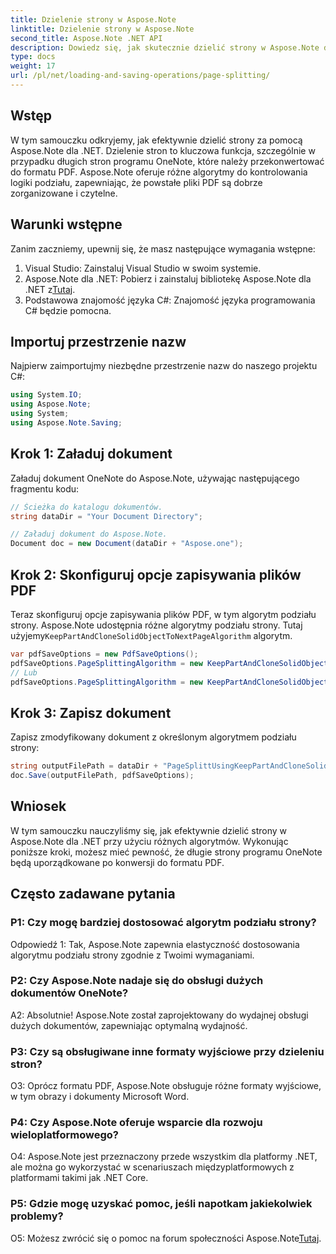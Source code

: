```yaml
---
title: Dzielenie strony w Aspose.Note
linktitle: Dzielenie strony w Aspose.Note
second_title: Aspose.Note .NET API
description: Dowiedz się, jak skutecznie dzielić strony w Aspose.Note dla .NET przy użyciu różnych algorytmów. Zapewnij schludną organizację dokumentów OneNote w formacie PDF.
type: docs
weight: 17
url: /pl/net/loading-and-saving-operations/page-splitting/
---
```

## Wstęp

W tym samouczku odkryjemy, jak efektywnie dzielić strony za pomocą Aspose.Note dla .NET. Dzielenie stron to kluczowa funkcja, szczególnie w przypadku długich stron programu OneNote, które należy przekonwertować do formatu PDF. Aspose.Note oferuje różne algorytmy do kontrolowania logiki podziału, zapewniając, że powstałe pliki PDF są dobrze zorganizowane i czytelne.

## Warunki wstępne

Zanim zaczniemy, upewnij się, że masz następujące wymagania wstępne:

1. Visual Studio: Zainstaluj Visual Studio w swoim systemie.
2.  Aspose.Note dla .NET: Pobierz i zainstaluj bibliotekę Aspose.Note dla .NET z[Tutaj](https://releases.aspose.com/note/net/).
3. Podstawowa znajomość języka C#: Znajomość języka programowania C# będzie pomocna.

## Importuj przestrzenie nazw

Najpierw zaimportujmy niezbędne przestrzenie nazw do naszego projektu C#:

```csharp
using System.IO;
using Aspose.Note;
using System;
using Aspose.Note.Saving;
```

## Krok 1: Załaduj dokument

Załaduj dokument OneNote do Aspose.Note, używając następującego fragmentu kodu:

```csharp
// Ścieżka do katalogu dokumentów.
string dataDir = "Your Document Directory";

// Załaduj dokument do Aspose.Note.
Document doc = new Document(dataDir + "Aspose.one");
```

## Krok 2: Skonfiguruj opcje zapisywania plików PDF

 Teraz skonfiguruj opcje zapisywania plików PDF, w tym algorytm podziału strony. Aspose.Note udostępnia różne algorytmy podziału strony. Tutaj użyjemy`KeepPartAndCloneSolidObjectToNextPageAlgorithm` algorytm.

```csharp
var pdfSaveOptions = new PdfSaveOptions();
pdfSaveOptions.PageSplittingAlgorithm = new KeepPartAndCloneSolidObjectToNextPageAlgorithm(100);
// Lub
pdfSaveOptions.PageSplittingAlgorithm = new KeepPartAndCloneSolidObjectToNextPageAlgorithm(400);
```

## Krok 3: Zapisz dokument

Zapisz zmodyfikowany dokument z określonym algorytmem podziału strony:

```csharp
string outputFilePath = dataDir + "PageSplittUsingKeepPartAndCloneSolidObjectToNextPageAlgorithm_out.pdf";
doc.Save(outputFilePath, pdfSaveOptions);
```

## Wniosek

W tym samouczku nauczyliśmy się, jak efektywnie dzielić strony w Aspose.Note dla .NET przy użyciu różnych algorytmów. Wykonując poniższe kroki, możesz mieć pewność, że długie strony programu OneNote będą uporządkowane po konwersji do formatu PDF.

## Często zadawane pytania

### P1: Czy mogę bardziej dostosować algorytm podziału strony?

Odpowiedź 1: Tak, Aspose.Note zapewnia elastyczność dostosowania algorytmu podziału strony zgodnie z Twoimi wymaganiami.

### P2: Czy Aspose.Note nadaje się do obsługi dużych dokumentów OneNote?

A2: Absolutnie! Aspose.Note został zaprojektowany do wydajnej obsługi dużych dokumentów, zapewniając optymalną wydajność.

### P3: Czy są obsługiwane inne formaty wyjściowe przy dzieleniu stron?

O3: Oprócz formatu PDF, Aspose.Note obsługuje różne formaty wyjściowe, w tym obrazy i dokumenty Microsoft Word.

### P4: Czy Aspose.Note oferuje wsparcie dla rozwoju wieloplatformowego?

O4: Aspose.Note jest przeznaczony przede wszystkim dla platformy .NET, ale można go wykorzystać w scenariuszach międzyplatformowych z platformami takimi jak .NET Core.

### P5: Gdzie mogę uzyskać pomoc, jeśli napotkam jakiekolwiek problemy?

 O5: Możesz zwrócić się o pomoc na forum społeczności Aspose.Note[Tutaj](https://forum.aspose.com/c/note/28).
